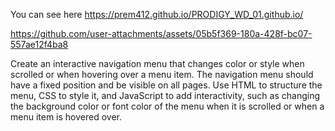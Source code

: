 You can see here https://prem412.github.io/PRODIGY_WD_01.github.io/

https://github.com/user-attachments/assets/05b5f369-180a-428f-bc07-557ae12f4ba8


Create an interactive navigation menu that changes color or style when scrolled or when hovering over a menu item. The navigation menu should have a fixed position and be visible on all pages. Use HTML to structure the menu, CSS to style it, and JavaScript to add interactivity, such as changing the background color or font color of the menu when it is scrolled or when a menu item is hovered over.
